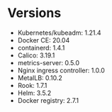 # Versions

* Kubernetes/kubeadm: 1.21.4
* Docker CE: 20.04
* containerd: 1.4.1
* Calico: 3.19.1
* metrics-server: 0.5.0 
* Nginx ingress controller: 1.0.0
* MetalLB: 0.10.2
* Rook: 1.7.1
* Helm: 3.5.2
* Docker registry: 2.7.1
